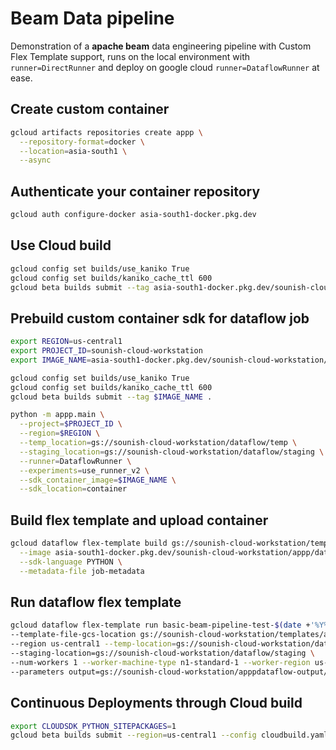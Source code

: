 # Beam Data pipeline

Demonstration of a **apache beam** data engineering pipeline with Custom Flex Template support, runs on the local environment with `runner=DirectRunner` and deploy on google cloud `runner=DataflowRunner` at ease.


## Create custom container

```bash
gcloud artifacts repositories create appp \
  --repository-format=docker \
  --location=asia-south1 \
  --async
```

## Authenticate your container repository

```bash
gcloud auth configure-docker asia-south1-docker.pkg.dev
```

## Use Cloud build

```bash
gcloud config set builds/use_kaniko True
gcloud config set builds/kaniko_cache_ttl 600
gcloud beta builds submit --tag asia-south1-docker.pkg.dev/sounish-cloud-workstation/appp/dataflow/apppimg:v1 .
```

## Prebuild custom container sdk for dataflow job

```bash
export REGION=us-central1
export PROJECT_ID=sounish-cloud-workstation
export IMAGE_NAME=asia-south1-docker.pkg.dev/sounish-cloud-workstation/appp/dataflow/apppimg:v$(date +'%Y.%m.%d')

gcloud config set builds/use_kaniko True
gcloud config set builds/kaniko_cache_ttl 600
gcloud beta builds submit --tag $IMAGE_NAME .

python -m appp.main \
  --project=$PROJECT_ID \
  --region=$REGION \
  --temp_location=gs://sounish-cloud-workstation/dataflow/temp \
  --staging_location=gs://sounish-cloud-workstation/dataflow/staging \
  --runner=DataflowRunner \
  --experiments=use_runner_v2 \
  --sdk_container_image=$IMAGE_NAME \
  --sdk_location=container

```

## Build flex template and upload container

```bash
gcloud dataflow flex-template build gs://sounish-cloud-workstation/templates/appp/template-params \
  --image asia-south1-docker.pkg.dev/sounish-cloud-workstation/appp/dataflow/apppimg:v1 \
  --sdk-language PYTHON \
  --metadata-file job-metadata
```

## Run dataflow flex template

```bash
gcloud dataflow flex-template run basic-beam-pipeline-test-$(date +'%Y%m%d%H%M%S') \
--template-file-gcs-location gs://sounish-cloud-workstation/templates/appp/template-params \
--region us-central1 --temp-location=gs://sounish-cloud-workstation/dataflow/temp \
--staging-location=gs://sounish-cloud-workstation/dataflow/staging \
--num-workers 1 --worker-machine-type n1-standard-1 --worker-region us-central1 \
--parameters output=gs://sounish-cloud-workstation/apppdataflow-output/
```

## Continuous Deployments through Cloud build

```bash
export CLOUDSDK_PYTHON_SITEPACKAGES=1
gcloud beta builds submit --region=us-central1 --config cloudbuild.yaml
```
